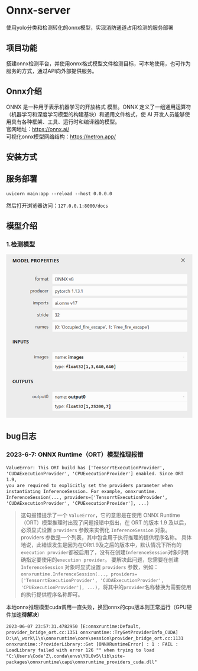 # Onnx-server
 使用yolo分类和检测转化的onnx模型，实现消防通道占用检测的服务部署

## 项目功能
 搭建onnx检测平台，并使用onnx格式模型文件检测目标，可本地使用，也可作为服务的方式，通过API向外部提供服务。
## Onnx介绍
 ONNX 是一种用于表示机器学习的开放格式 模型。ONNX 定义了一组通用运算符（机器学习和深度学习模型的构建基块）和通用文件格式，使 AI 开发人员能够使用具有各种框架、工具、运行时和编译器的模型。  
官网地址：https://onnx.ai/  
可视化onnx模型网络结构：https://netron.app/

## 安装方式


## 服务部署
```
uvicorn main:app --reload --host 0.0.0.0
```
然后打开浏览器访问：`127.0.0.1:8000/docs`

## 模型介绍
### 1.检测模型
![](./img/2023-06-06-23-58-38.png)

## bug日志
### 2023-6-7: ONNX Runtime（ORT）模型推理报错
```C++{.line-numbers}
ValueError: This ORT build has ['TensorrtExecutionProvider',   
'CUDAExecutionProvider', 'CPUExecutionProvider'] enabled. Since ORT 1.9,   
you are required to explicitly set the providers parameter when   
instantiating InferenceSession. For example, onnxruntime.
InferenceSession(..., providers=['TensorrtExecutionProvider',   
'CUDAExecutionProvider', 'CPUExecutionProvider'], ...) 
```
> 这句报错提示了一个 `ValueError`，它的意思是在使用 ONNX Runtime（ORT）模型推理时出现了问题报错中指出，在 ORT 的版本 1.9 及以后，必须显式设置 `providers` 参数来实例化 `InferenceSession` 对象。providers 参数是一个列表，其中包含用于执行推理的提供程序名称。
具体地说，此错误发生是因为在ORt1.9及之后的版本中，默认情况下所有的`execution provider`都被启用了，没有在创建`InferenceSession`对象时明确指定要使用的`execution provider`。
要解决此问题，您需要在创建 `InferenceSession` 对象时显式设置 `providers` 参数，例如：`onnxruntime.InferenceSession(..., providers=['TensorrtExecutionProvider', 'CUDAExecutionProvider', 'CPUExecutionProvider'], ...)`，将其中的`provider`名称替换为需要使用的执行提供程序名称即可。

本地onnx推理模型cuda调用一直失败，换回onnx的cpu版本则正常运行（GPU硬件加速**待解决**）
```C++{.line-numbers}
2023-06-07 23:57:31.4782950 [E:onnxruntime:Default, provider_bridge_ort.cc:1351 onnxruntime::TryGetProviderInfo_CUDA]   
D:\a\_work\1\s\onnxruntime\core\session\provider_bridge_ort.cc:1131   
onnxruntime::ProviderLibrary::Get [ONNXRuntimeError] : 1 : FAIL :   
LoadLibrary failed with error 126 "" when trying to load   
"C:\Users\Code'Z\.conda\envs\YOLOv5\lib\site-packages\onnxruntime\capi\onnxruntime_providers_cuda.dll"
```